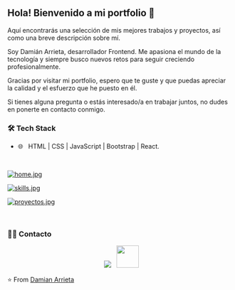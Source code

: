 <h2> Hola! Bienvenido a mi portfolio 👋</h2>

Aquí encontrarás una selección de mis mejores trabajos y proyectos, así como una breve descripción sobre mí.

Soy Damián Arrieta, desarrollador Frontend. Me apasiona el mundo de la tecnología y siempre busco nuevos retos para seguir creciendo profesionalmente.

Gracias por visitar mi portfolio, espero que te guste y que puedas apreciar la calidad y el esfuerzo que he puesto en él.

Si tienes alguna pregunta o estás interesado/a en trabajar juntos, no dudes en ponerte en contacto conmigo.

<h3>🛠 Tech Stack</h3>
 
- 🌐 &nbsp; HTML | CSS | JavaScript | Bootstrap | React.

<br>

[![home.jpg](https://i.postimg.cc/PqMrwW8b/home.jpg)](https://postimg.cc/p9pHNnCy)

[![skills.jpg](https://i.postimg.cc/wMn6pFSz/skills.jpg)](https://postimg.cc/QKkLgg8Y)

[![proyectos.jpg](https://i.postimg.cc/GhsLQwym/proyectos.jpg)](https://postimg.cc/0bP1k4nT)

</br>

<h3> 🤝🏻 Contacto </h3>

<p align="center">
&nbsp; <a href="https://www.linkedin.com/in/damian-arrieta/" target="_blank" rel="noopener noreferrer"><img src="https://iconos8.es/icon/102748/linkedin" /></a>
&nbsp; <a href="mailto:arrdamian@icloud.com" target="_blank" rel="noopener noreferrer"><img src="https://iconos8.es/icon/61574/componer-correo"  width="50" /></a>
</p>

⭐️ From [Damian Arrieta](https://github.com/damian-arrieta/damian-arrieta)
